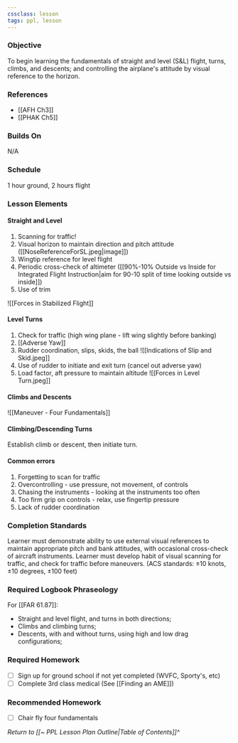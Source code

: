 ```yaml
---
cssclass: lesson
tags: ppl, lesson
---
```

### Objective
To begin learning the fundamentals of straight and level (S&L) flight, turns, climbs, and descents; and controlling the airplane's attitude by visual reference to the horizon.

### References
- [[AFH Ch3]]
- [[PHAK Ch5]]

### Builds On
N/A

### Schedule
1 hour ground, 2 hours flight

### Lesson Elements

#### Straight and Level
1. Scanning for traffic!
2. Visual horizon to maintain direction and pitch attitude ([[NoseReferenceForSL.jpeg|image]])
3. Wingtip reference for level flight
4. Periodic cross-check of altimeter ([[90%-10% Outside vs Inside for Integrated Flight Instruction|aim for 90-10 split of time looking outside vs inside]])
5. Use of trim

![[Forces in Stabilized Flight]]

#### Level Turns
1. Check for traffic (high wing plane - lift wing slightly before banking)
2. [[Adverse Yaw]]
3. Rudder coordination, slips, skids, the ball ![[Indications of Slip and Skid.jpeg]]
4. Use of rudder to initiate and exit turn (cancel out adverse yaw)
5. Load factor, aft pressure to maintain altitude ![[Forces in Level Turn.jpeg]]

#### Climbs and Descents
![[Maneuver - Four Fundamentals]]

#### Climbing/Descending Turns
Establish climb or descent, then initiate turn.

#### Common errors
1. Forgetting to scan for traffic
2. Overcontrolling - use pressure, not movement, of controls
3. Chasing the instruments - looking at the instruments too often
4. Too firm grip on controls - relax, use fingertip pressure
5. Lack of rudder coordination

### Completion Standards
Learner must demonstrate ability to use external visual references to maintain appropriate pitch and bank attitudes, with occasional cross-check of aircraft instruments. Learner must develop habit of visual scanning for traffic, and check for traffic before maneuvers. (ACS standards: ±10 knots, ±10 degrees, ±100 feet)

### Required Logbook Phraseology
For [[FAR 61.87]]: 
- Straight and level flight, and turns in both directions;
- Climbs and climbing turns;
- Descents, with and without turns, using high and low drag configurations;

### Required Homework
- [ ] Sign up for ground school if not yet completed (WVFC, Sporty's, etc)
- [ ] Complete 3rd class medical (See [[Finding an AME]])

### Recommended Homework 
- [ ] Chair fly four fundamentals

*Return to [[~ PPL Lesson Plan Outline|Table of Contents]]^*